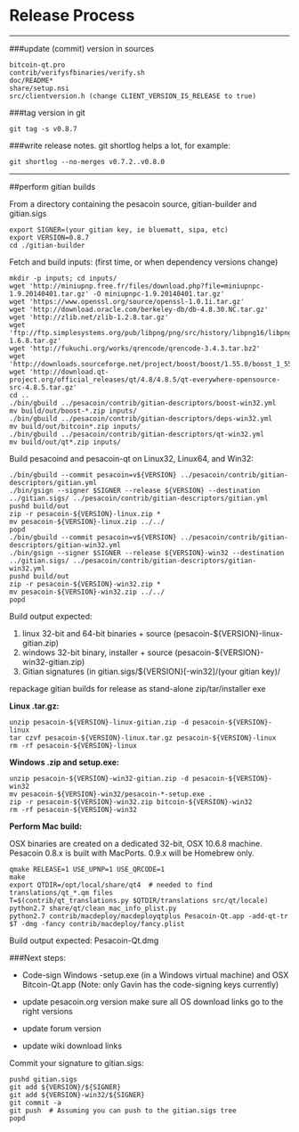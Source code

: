 Release Process
====================

* * *

###update (commit) version in sources


	bitcoin-qt.pro
	contrib/verifysfbinaries/verify.sh
	doc/README*
	share/setup.nsi
	src/clientversion.h (change CLIENT_VERSION_IS_RELEASE to true)

###tag version in git

	git tag -s v0.8.7

###write release notes. git shortlog helps a lot, for example:

	git shortlog --no-merges v0.7.2..v0.8.0

* * *

##perform gitian builds

 From a directory containing the pesacoin source, gitian-builder and gitian.sigs
  
	export SIGNER=(your gitian key, ie bluematt, sipa, etc)
	export VERSION=0.8.7
	cd ./gitian-builder

 Fetch and build inputs: (first time, or when dependency versions change)

	mkdir -p inputs; cd inputs/
	wget 'http://miniupnp.free.fr/files/download.php?file=miniupnpc-1.9.20140401.tar.gz' -O miniupnpc-1.9.20140401.tar.gz'
	wget 'https://www.openssl.org/source/openssl-1.0.1i.tar.gz'
	wget 'http://download.oracle.com/berkeley-db/db-4.8.30.NC.tar.gz'
	wget 'http://zlib.net/zlib-1.2.8.tar.gz'
	wget 'ftp://ftp.simplesystems.org/pub/libpng/png/src/history/libpng16/libpng-1.6.8.tar.gz'
	wget 'http://fukuchi.org/works/qrencode/qrencode-3.4.3.tar.bz2'
	wget 'http://downloads.sourceforge.net/project/boost/boost/1.55.0/boost_1_55_0.tar.bz2'
	wget 'http://download.qt-project.org/official_releases/qt/4.8/4.8.5/qt-everywhere-opensource-src-4.8.5.tar.gz'
	cd ..
	./bin/gbuild ../pesacoin/contrib/gitian-descriptors/boost-win32.yml
	mv build/out/boost-*.zip inputs/
	./bin/gbuild ../pesacoin/contrib/gitian-descriptors/deps-win32.yml
	mv build/out/bitcoin*.zip inputs/
	./bin/gbuild ../pesacoin/contrib/gitian-descriptors/qt-win32.yml
	mv build/out/qt*.zip inputs/

 Build pesacoind and pesacoin-qt on Linux32, Linux64, and Win32:
  
	./bin/gbuild --commit pesacoin=v${VERSION} ../pesacoin/contrib/gitian-descriptors/gitian.yml
	./bin/gsign --signer $SIGNER --release ${VERSION} --destination ../gitian.sigs/ ../pesacoin/contrib/gitian-descriptors/gitian.yml
	pushd build/out
	zip -r pesacoin-${VERSION}-linux.zip *
	mv pesacoin-${VERSION}-linux.zip ../../
	popd
	./bin/gbuild --commit pesacoin=v${VERSION} ../pesacoin/contrib/gitian-descriptors/gitian-win32.yml
	./bin/gsign --signer $SIGNER --release ${VERSION}-win32 --destination ../gitian.sigs/ ../pesacoin/contrib/gitian-descriptors/gitian-win32.yml
	pushd build/out
	zip -r pesacoin-${VERSION}-win32.zip *
	mv pesacoin-${VERSION}-win32.zip ../../
	popd

  Build output expected:

  1. linux 32-bit and 64-bit binaries + source (pesacoin-${VERSION}-linux-gitian.zip)
  2. windows 32-bit binary, installer + source (pesacoin-${VERSION}-win32-gitian.zip)
  3. Gitian signatures (in gitian.sigs/${VERSION}[-win32]/(your gitian key)/

repackage gitian builds for release as stand-alone zip/tar/installer exe

**Linux .tar.gz:**

	unzip pesacoin-${VERSION}-linux-gitian.zip -d pesacoin-${VERSION}-linux
	tar czvf pesacoin-${VERSION}-linux.tar.gz pesacoin-${VERSION}-linux
	rm -rf pesacoin-${VERSION}-linux

**Windows .zip and setup.exe:**

	unzip pesacoin-${VERSION}-win32-gitian.zip -d pesacoin-${VERSION}-win32
	mv pesacoin-${VERSION}-win32/pesacoin-*-setup.exe .
	zip -r pesacoin-${VERSION}-win32.zip bitcoin-${VERSION}-win32
	rm -rf pesacoin-${VERSION}-win32

**Perform Mac build:**

  OSX binaries are created on a dedicated 32-bit, OSX 10.6.8 machine.
  Pesacoin 0.8.x is built with MacPorts.  0.9.x will be Homebrew only.

	qmake RELEASE=1 USE_UPNP=1 USE_QRCODE=1
	make
	export QTDIR=/opt/local/share/qt4  # needed to find translations/qt_*.qm files
	T=$(contrib/qt_translations.py $QTDIR/translations src/qt/locale)
	python2.7 share/qt/clean_mac_info_plist.py
	python2.7 contrib/macdeploy/macdeployqtplus Pesacoin-Qt.app -add-qt-tr $T -dmg -fancy contrib/macdeploy/fancy.plist

 Build output expected: Pesacoin-Qt.dmg

###Next steps:

* Code-sign Windows -setup.exe (in a Windows virtual machine) and
  OSX Bitcoin-Qt.app (Note: only Gavin has the code-signing keys currently)

* update pesacoin.org version
  make sure all OS download links go to the right versions

* update forum version

* update wiki download links

Commit your signature to gitian.sigs:

	pushd gitian.sigs
	git add ${VERSION}/${SIGNER}
	git add ${VERSION}-win32/${SIGNER}
	git commit -a
	git push  # Assuming you can push to the gitian.sigs tree
	popd

